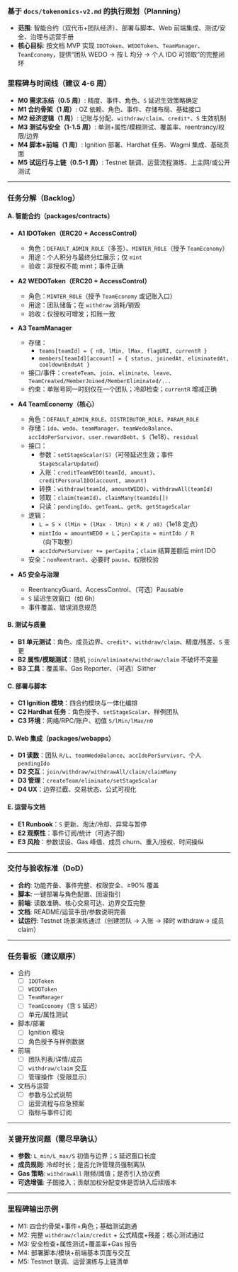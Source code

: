 ### 基于 `docs/tokenomics-v2.md` 的执行规划（Planning）

- **范围**: 智能合约（双代币+团队经济）、部署与脚本、Web 前端集成、测试/安全、治理与运营手册
- **核心目标**: 按文档 MVP 实现 `IDOToken`、`WEDOToken`、`TeamManager`、`TeamEconomy`，提供“团队 WEDO → 按 L 均分 → 个人 IDO 可领取”的完整闭环

### 里程碑与时间线（建议 4-6 周）

- **M0 需求冻结（0.5 周）**: 精度、事件、角色、`S` 延迟生效策略确定
- **M1 合约骨架（1 周）**: OZ 依赖、角色、事件、存储布局、基础接口
- **M2 经济逻辑（1 周）**: 记账与分配、`withdraw/claim`、`credit*`、`S` 生效机制
- **M3 测试与安全（1-1.5 周）**: 单测+属性/模糊测试、覆盖率、reentrancy/权限/边界
- **M4 脚本+前端（1 周）**: Ignition 部署、Hardhat 任务、Wagmi 集成、基础页面
- **M5 试运行与上链（0.5-1 周）**: Testnet 联调、运营流程演练、上主网/或公开测试

---

### 任务分解（Backlog）

#### A. 智能合约（packages/contracts）

- **A1 IDOToken（ERC20 + AccessControl）**

  - 角色：`DEFAULT_ADMIN_ROLE`（多签）、`MINTER_ROLE`（授予 `TeamEconomy`）
  - 用途：个人积分与最终分红展示；仅 `mint`
  - 验收：非授权不能 mint；事件正确

- **A2 WEDOToken（ERC20 + AccessControl）**

  - 角色：`MINTER_ROLE`（授予 `TeamEconomy` 或记账入口）
  - 用途：团队储备；在 `withdraw` 消耗/销毁
  - 验收：仅授权可增发；扣账一致

- **A3 TeamManager**

  - 存储：
    - `teams[teamId] = { n0, lMin, lMax, flagURI, currentR }`
    - `members[teamId][account] = { status, joinedAt, eliminatedAt, cooldownEndsAt }`
  - 接口/事件：`createTeam`、`join`、`eliminate`、`leave`、`TeamCreated/MemberJoined/MemberEliminated/...`
  - 约束：单账号同一时刻仅在一个团队；冷却检查；`currentR` 增减正确

- **A4 TeamEconomy（核心）**

  - 角色：`DEFAULT_ADMIN_ROLE`、`DISTRIBUTOR_ROLE`、`PARAM_ROLE`
  - 存储：`ido`、`wedo`、`teamManager`、`teamWedoBalance`、`accIdoPerSurvivor`、`user.rewardDebt`、`S`（1e18）、`residual`
  - 接口：
    - 参数：`setStageScalar(S)`（可带延迟生效；事件 `StageScalarUpdated`）
    - 入账：`creditTeamWEDO(teamId, amount)`、`creditPersonalIDO(account, amount)`
    - 转换：`withdraw(teamId, amountWEDO)`、`withdrawAll(teamId)`
    - 领取：`claim(teamId)`、`claimMany(teamIds[])`
    - 只读：`pendingIdo`、`getTeamL`、`getR`、`getStageScalar`
  - 逻辑：
    - `L = S × (lMin + (lMax - lMin) × R / n0)`（1e18 定点）
    - `mintIdo = amountWEDO × L`；`perCapita = mintIdo / R`（向下取整）
    - `accIdoPerSurvivor += perCapita`；`claim` 结算差额后 mint IDO
  - 安全：`nonReentrant`、必要时 `pause`、权限校验

- **A5 安全与治理**
  - ReentrancyGuard、AccessControl、（可选）Pausable
  - `S` 延迟生效窗口（如 6h）
  - 事件覆盖、错误消息规范

#### B. 测试与质量

- **B1 单元测试**：角色、成员边界、`credit*`、`withdraw/claim`、精度/残差、`S` 变更
- **B2 属性/模糊测试**：随机 `join/eliminate/withdraw/claim` 不破坏不变量
- **B3 工具**：覆盖率、Gas Reporter、（可选）Slither

#### C. 部署与脚本

- **C1 Ignition 模块**：四合约模块与一体化编排
- **C2 Hardhat 任务**：角色授予、`setStageScalar`、样例团队
- **C3 环境**：网络/RPC/账户、初值 `S/lMin/lMax/n0`

#### D. Web 集成（packages/webapps）

- **D1 读数**：团队 `R/L`、`teamWedoBalance`、`accIdoPerSurvivor`、个人 `pendingIdo`
- **D2 交互**：`join/withdraw/withdrawAll/claim/claimMany`
- **D3 管理**：`createTeam/eliminate/setStageScalar`
- **D4 UX**：边界拦截、交易状态、公式可视化

#### E. 运营与文档

- **E1 Runbook**：`S` 更新、淘汰/冷却、异常与暂停
- **E2 观察性**：事件订阅/统计（可选子图）
- **E3 风险**：参数误设、Gas 峰值、成员 churn、重入/授权、时间操纵

---

### 交付与验收标准（DoD）

- **合约**: 功能齐备、事件完整、权限安全、≥90% 覆盖
- **脚本**: 一键部署与角色配置、回滚指引
- **前端**: 读数准确、核心交易可达、边界交互完整
- **文档**: README/运营手册/参数说明完善
- **试运行**: Testnet 场景演练通过（创建团队 → 入账 → 择时 withdraw→ 成员 claim）

---

### 任务看板（建议顺序）

- 合约
  - [ ] `IDOToken`
  - [ ] `WEDOToken`
  - [ ] `TeamManager`
  - [ ] `TeamEconomy`（含 `S` 延迟）
  - [ ] 单元/属性测试
- 脚本/部署
  - [ ] Ignition 模块
  - [ ] 角色授予与样例数据
- 前端
  - [ ] 团队列表/详情/成员
  - [ ] `withdraw/claim` 交互
  - [ ] 管理操作（受限显示）
- 文档与运营
  - [ ] 参数与公式说明
  - [ ] 运营流程与应急预案
  - [ ] 指标与事件订阅

---

### 关键开放问题（需尽早确认）

- **参数**: `L_min/L_max/S` 初值与边界；`S` 延迟窗口长度
- **成员规则**: 冷却时长；是否允许管理员强制离队
- **Gas 策略**: `withdrawAll` 限频/阈值；是否引入协议费
- **可选增强**: 子图接入；贡献加权分配变体是否纳入后续版本

---

### 里程碑输出示例

- M1: 四合约骨架+事件+角色；基础测试跑通
- M2: 完整 `withdraw/claim/credit` + 公式精度+残差；核心测试通过
- M3: 安全检查+属性测试+覆盖率+Gas 报告
- M4: 部署脚本/模块+前端基本页面与交互
- M5: Testnet 联调、运营演练与上链清单
